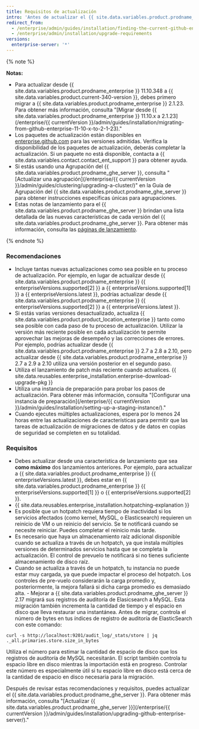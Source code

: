 ```yaml
---
title: Requisitos de actualización
intro: 'Antes de actualizar el {{ site.data.variables.product.prodname_ghe_server }}, revisa estas recomendaciones y requisitos para planificar tu estrategia de actualización.'
redirect_from:
  - /enterprise/admin/guides/installation/finding-the-current-github-enterprise-release/
  - /enterprise/admin/installation/upgrade-requirements
versions:
  enterprise-server: '*'
---
```


{% note %}

**Notas:**
- Para actualizar desde {{ site.data.variables.product.prodname_enterprise }} 11.10.348 a {{ site.data.variables.product.current-340-version }}, debes primero migrar a {{ site.data.variables.product.prodname_enterprise }} 2.1.23. Para obtener más información, consulta "[Migrar desde {{ site.data.variables.product.prodname_enterprise }} 11.10.x a 2.1.23](/enterprise/{{ currentVersion }}/admin/guides/installation/migrating-from-github-enterprise-11-10-x-to-2-1-23)."
- Los paquetes de actualización están disponibles en [enterprise.github.com](https://enterprise.github.com/releases) para las versiones admitidas. Verifica la disponibilidad de los paquetes de actualización, deberás completar la actualización. Si un paquete no está disponible, contacta a {{ site.data.variables.contact.contact_ent_support }} para obtener ayuda.
- Si estás usando una Agrupación del {{ site.data.variables.product.prodname_ghe_server }}, consulta "[Actualizar una agrupación](/enterprise/{{ currentVersion }}/admin/guides/clustering/upgrading-a-cluster/)" en la Guía de Agrupación del {{ site.data.variables.product.prodname_ghe_server }} para obtener instrucciones específicas únicas para agrupaciones.
-   Estas notas de lanzamiento para el {{ site.data.variables.product.prodname_ghe_server }} brindan una lista detallada de las nuevas características de cada versión del {{ site.data.variables.product.prodname_ghe_server }}. Para obtener más información, consulta las [páginas de lanzamiento](https://enterprise.github.com/releases).

{% endnote %}

### Recomendaciones

- Incluye tantas nuevas actualizaciones como sea posible en tu proceso de actualización. Por ejemplo, en lugar de actualizar desde {{ site.data.variables.product.prodname_enterprise }} {{ enterpriseVersions.supported[2] }} a {{ enterpriseVersions.supported[1] }} a {{ enterpriseVersions.latest }}, podrías actualizar desde {{ site.data.variables.product.prodname_enterprise }} {{ enterpriseVersions.supported[2] }} a {{ enterpriseVersions.latest }}.
- Si estás varias versiones desactualizado, actualiza {{ site.data.variables.product.product_location_enterprise }} tanto como sea posible con cada paso de tu proceso de actualización. Utilizar la versión más reciente posible en cada actualización te permite aprovechar las mejoras de desempeño y las correcciones de errores. Por ejemplo, podrías actualizar desde {{ site.data.variables.product.prodname_enterprise }} 2.7 a 2.8 a 2.10, pero actualizar desde {{ site.data.variables.product.prodname_enterprise }} 2.7 a 2.9 a 2.10 utiliza una versión posterior en el segundo paso.
- Utiliza el lanzamiento de patch más reciente cuando actualices. {{ site.data.reusables.enterprise_installation.enterprise-download-upgrade-pkg }}
- Utiliza una instancia de preparación para probar los pasos de actualización. Para obtener más información, consulta "[Configurar una instancia de preparación](/enterprise/{{ currentVersion }}/admin/guides/installation/setting-up-a-staging-instance/)."
- Cuando ejecutes múltiples actualizaciones, espera por lo menos 24 horas entre las actualizaciones de características para permitir que las tareas de actualización de migraciones de datos y de datos en copias de seguridad se completen en su totalidad.

### Requisitos

- Debes actualizar desde una característica de lanzamiento que sea **como máximo** dos lanzamientos anteriores. Por ejemplo, para actualizar a {{ site.data.variables.product.prodname_enterprise }} {{ enterpriseVersions.latest }}, debes estar en {{ site.data.variables.product.prodname_enterprise }} {{ enterpriseVersions.supported[1] }} o {{ enterpriseVersions.supported[2] }}.
- {{ site.data.reusables.enterprise_installation.hotpatching-explanation }}
- Es posible que un hotpatch requiera tiempo de inactividad si los servicios afectados (como kernel, MySQL, o Elasticsearch) requieren un reinicio de VM o un reinicio del servicio. Se te notificará cuando se necesite reiniciar. Puedes completar el reinicio más tarde.
- Es necesario que haya un almacenamiento raíz adicional disponible cuando se actualiza a través de un hotpatch, ya que instala múltiples versiones de determinados servicios hasta que se completa la actualización. El control de prevuelo te notificará si no tienes suficiente almacenamiento de disco raíz.
- Cuando se actualiza a través de un hotpatch, tu instancia no puede estar muy cargada, ya que puede impactar el proceso del hotpatch. Los controles de pre-vuelo considerarán la carga promedio y, posteriormente, la mejora fallará si dicha carga promedio es demasiado alta. - Mejorar a {{ site.data.variables.product.prodname_ghe_server }} 2.17 migrará sus registros de auditoría de Elasicsearch a MySQL. Esta migración también incrementa la cantidad de tiempo y el espacio en disco que lleva restaurar una instantánea. Antes de migrar, controla el número de bytes en tus índices de registro de auditoría de ElasticSearch con este comando:
``` shell
curl -s http://localhost:9201/audit_log/_stats/store | jq ._all.primaries.store.size_in_bytes
```
Utiliza el número para estimar la cantidad de espacio de disco que los registros de auditoría de MySQL necesitarán. El script también controla tu espacio libre en disco mientras la importación está en progreso. Controlar este número es especialmente útil si tu espacio libre en disco está cerca de la cantidad de espacio en disco necesaria para la migración.

Después de revisar estas recomendaciones y requisitos, puedes actualizar el {{ site.data.variables.product.prodname_ghe_server }}. Para obtener más información, consulta "[Actualizar {{ site.data.variables.product.prodname_ghe_server }}](/enterprise/{{ currentVersion }}/admin/guides/installation/upgrading-github-enterprise-server/)."
